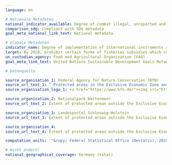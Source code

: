 ```yaml
---
language: en

# Nationale Metadaten
national_indicator_available: Degree of combat illegal, unreported and unregulated fishing
comparison_sdg: Compliant with SDG metadata
goal_meta_national_link_text: National metadata

# Globale Metadaten
indicator_name: Degree of implementation of international instruments aiming to combat illegal, unreported and unregulated fishing
target: By 2020, prohibit certain forms of fisheries subsidies which contribute to overcapacity and overfishing, eliminate subsidies that contribute to illegal, unreported and unregulated fishing and refrain from introducing new such subsidies, recognizing that appropriate and effective special and differential treatment for developing and least developed countries should be an integral part of the World Trade Organization fisheries subsidies negotiation
un_custodian_agency: Food and Agricultural Organization (FAO)
goal_meta_link_text: United Nations Sustainable Development Goals Metadata

# Datenquelle

source_organisation_1: Federal Agency for Nature Conservation (BfN)
source_url_text_1: "-Protected areas in the Exclusive Economic Zone and the total extent of the German territorial water"
source_organisation_logo_1: <a href="https://www.bfn.de/"><img src="https://g205sdgs.github.io/sdg-indicators/public/LogosEn/bfn.png" alt="Logo BfN" /></a>

source_organisation_2: Nationalpark Wattenmeer
source_url_text_2: Extent of protected areas outside the Exclusive Economic Zone (Only available in German)

source_organisation_3: Landesportal Schleswig-Holstein
source_url_text_3: Extent of protected areas outside the Exclusive Economic Zone (Only available in German)

source_organisation_4:
source_url_text_4: Extent of protected areas outside the Exclusive Economic Zone (Only available in German)

computation_units:  "&copy; Federal Statistical Office (Destatis), 2019"

# Nicht ändern!
national_geographical_coverage: Germany (total)
---
```


